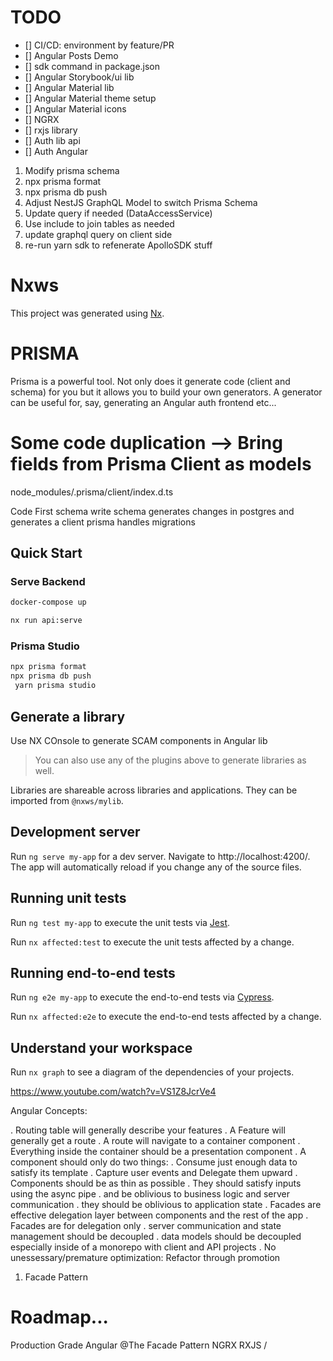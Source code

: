 # TODO

- [] CI/CD: environment by feature/PR
- [] Angular Posts Demo
- [] sdk command in package.json
- [] Angular Storybook/ui lib
- [] Angular Material lib
- [] Angular Material theme setup
- [] Angular Material icons
- [] NGRX
- [] rxjs library
- [] Auth lib api
- [] Auth Angular

1. Modify prisma schema
2. npx prisma format
3. npx prisma db push
4. Adjust NestJS GraphQL Model to switch Prisma Schema
5. Update query if needed (DataAccessService)
6. Use include to join tables as needed
7. update graphql query on client side
8. re-run yarn sdk to refenerate ApolloSDK stuff

# Nxws

This project was generated using [Nx](https://nx.dev).

# PRISMA

Prisma is a powerful tool. Not only does it generate code (client and schema) for you but it allows you to build your own generators. A generator can be useful for, say, generating an Angular auth frontend etc...

# Some code duplication --> Bring fields from Prisma Client as models

node_modules/.prisma/client/index.d.ts

Code First schema
write schema
generates changes in postgres and generates a client
prisma handles migrations

## Quick Start

### Serve Backend

```zsh
docker-compose up

nx run api:serve

```

### Prisma Studio

```zsh
npx prisma format
npx prisma db push
 yarn prisma studio
```

## Generate a library

Use NX COnsole to generate SCAM components in Angular lib

> You can also use any of the plugins above to generate libraries as well.

Libraries are shareable across libraries and applications. They can be imported from `@nxws/mylib`.

## Development server

Run `ng serve my-app` for a dev server. Navigate to http://localhost:4200/. The app will automatically reload if you change any of the source files.

## Running unit tests

Run `ng test my-app` to execute the unit tests via [Jest](https://jestjs.io).

Run `nx affected:test` to execute the unit tests affected by a change.

## Running end-to-end tests

Run `ng e2e my-app` to execute the end-to-end tests via [Cypress](https://www.cypress.io).

Run `nx affected:e2e` to execute the end-to-end tests affected by a change.

## Understand your workspace

Run `nx graph` to see a diagram of the dependencies of your projects.

https://www.youtube.com/watch?v=VS1Z8JcrVe4

Angular Concepts:

. Routing table will generally describe your features
. A Feature will generally get a route
. A route will navigate to a container component
. Everything inside the container should be a presentation component
. A component should only do two things:
. Consume just enough data to satisfy its template
. Capture user events and Delegate them upward
. Components should be as thin as possible
. They should satisfy inputs using the async pipe
. and be oblivious to business logic and server communication
. they should be oblivious to application state
. Facades are effective delegation layer between components and the rest of the app
. Facades are for delegation only
. server communication and state management should be decoupled
. data models should be decoupled especially inside of a monorepo with client and API projects 
. No unessessary/premature optimization: Refactor through promotion

1. Facade Pattern
# Roadmap...
Production Grade Angular @The Facade Pattern
NGRX
RXJS
 /
